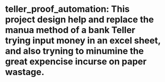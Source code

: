 # teller_proof_automation: This project design help and replace the manua method of a bank Teller trying input money in an excel sheet, and also tryning to minumine the great expencise incurse on paper wastage.

